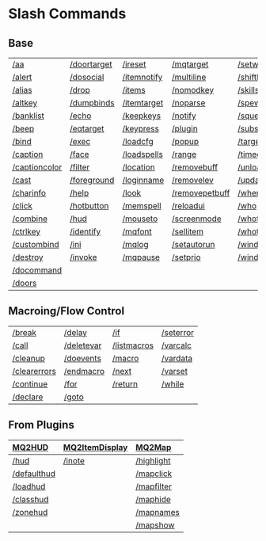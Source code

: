 # Slash Commands

## Base

|   |   |   |   |   |
| :--- | :--- | :--- | :--- | :--- |
| [/aa](aa)						| [/doortarget](doortarget)	| [/ireset](ireset)			| [/mqtarget](mqtarget)			| [/setwintitle](setwintitle) |
| [/alert](alert)				| [/dosocial](dosocial)		| [/itemnotify](itemnotify)  | [/multiline](multiline)        | [/shiftkey](shiftkey)  |
| [/alias](alias)				| [/drop](drop)				| [/items](items)            | [/nomodkey](nomodkey)          | [/skills](skills) |
| [/altkey](altkey)				| [/dumpbinds](dumpbinds)	| [/itemtarget](itemtarget)	| [/noparse](noparse)            | [/spew](spew) | 
| [/banklist](banklist)			| [/echo](echo)	            | [/keepkeys](keepkeys)      | [/notify](notify)              | [/squelch](squelch) |
| [/beep](beep)					| [/eqtarget](eqtarget)		| [/keypress](keypress)      | [/plugin](plugin)              | [/substitute](substitute) |
| [/bind](bind)					| [/exec](exec)	            | [/loadcfg](loadcfg)        | [/popup](popup)                | [/target](target) |
| [/caption](caption)			| [/face](face)	            | [/loadspells](loadspells)  | [/range](range)                | [/timed](timed) |
| [/captioncolor](captioncolor)	| [/filter](filter)		    | [/location](location)      | [/removebuff](removebuff)      | [/unload](unload) |
| [/cast](cast)					| [/foreground](foreground)	| [/loginname](loginname)	| [/removelev](removelev)        | [/updateitems](updateitems) |
| [/charinfo](charinfo)			| [/help](help)	            | [/look](look)              | [/removepetbuff](removepetbuff)| [/where](where) |
| [/click](click)				| [/hotbutton](hotbutton)	| [/memspell](memspell)      | [/reloadui](reloadui)          | [/who](who) |
| [/combine](combine)			| [/hud](hud)			    | [/mouseto](mouseto)        | [/screenmode](screenmode)      | [/whofilter](whofilter) |
| [/ctrlkey](ctrlkey)			| [/identify](identify)		| [/mqfont](mqfont)          | [/sellitem](sellitem)          | [/whotarget](whotarget) |
| [/custombind](custombind)		| [/ini](ini)		        | [/mqlog](mqlog)            | [/setautorun](setautorun)      | [/windows](windows) |
| [/destroy](destroy)			| [/invoke](invoke)		    | [/mqpause](mqpause)        | [/setprio](setprio)            | [/windowstate](windowstate) |
| [/docommand](docommand)	|								|									|									|							|
| [/doors](doors)		|									|									|									|							|		



## Macroing/Flow Control

|   |   |   |   | 
| :--- | :--- | :--- | :--- |
| [/break](break)			 | 	[/delay](delay)			  | 	[/if](if)				| 	[/seterror](seterror)  |
| [/call](call)              | [/deletevar](deletevar)    | [/listmacros](listmacros)   | [/varcalc](varcalc)      |
| [/cleanup](cleanup)        | [/doevents](doevents)      | [/macro](macro)             | [/vardata](vardata)      |
| [/clearerrors](clearerrors)| [/endmacro](endmacro)      | [/next](next)               | [/varset](varset)        |
| [/continue](continue)      | [/for](for)                | [/return](return)           | [/while](while)          |
| [/declare](declare)		 | [/goto](goto)              |                             |                          |

## From Plugins
| [MQ2HUD](/plugins/core-plugins/mq2hud/) | [MQ2ItemDisplay](/plugins/core-plugins/mq2itemdisplay/) | [MQ2Map](/plugins/core-plugins/mq2map/) |
| :--- | :--- | :--- |
| [/hud        ](/plugins/core-plugins/mq2hud/hud)			 | [/inote](/plugins/core-plugins/mq2itemdisplay/inote) |  [/highlight](/plugins/core-plugins/mq2map/highlight) |
| [/defaulthud ](/plugins/core-plugins/mq2hud/defaulthud)   |               |      [/mapclick](/plugins/core-plugins/mq2map/mapclick)       |
| [/loadhud    ](/plugins/core-plugins/mq2hud/loadhud)      |               |      [/mapfilter](/plugins/core-plugins/mq2map/mapfilter)       |
| [/classhud   ](/plugins/core-plugins/mq2hud/classhud)     |               |      [/maphide](/plugins/core-plugins/mq2map/maphide)       |
| [/zonehud    ](/plugins/core-plugins/mq2hud/zonehud)      |               |      [/mapnames](/plugins/core-plugins/mq2map/mapnames)       |
| 							|				|		[/mapshow](/plugins/core-plugins/mq2map/mapshow)	   |

